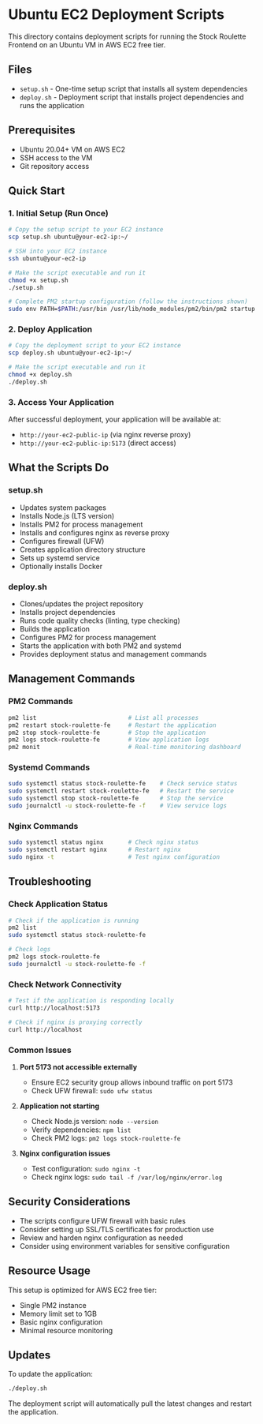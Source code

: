 # Ubuntu EC2 Deployment Scripts

This directory contains deployment scripts for running the Stock Roulette Frontend on an Ubuntu VM in AWS EC2 free tier.

## Files

- `setup.sh` - One-time setup script that installs all system dependencies
- `deploy.sh` - Deployment script that installs project dependencies and runs the application

## Prerequisites

- Ubuntu 20.04+ VM on AWS EC2
- SSH access to the VM
- Git repository access

## Quick Start

### 1. Initial Setup (Run Once)

```bash
# Copy the setup script to your EC2 instance
scp setup.sh ubuntu@your-ec2-ip:~/

# SSH into your EC2 instance
ssh ubuntu@your-ec2-ip

# Make the script executable and run it
chmod +x setup.sh
./setup.sh

# Complete PM2 startup configuration (follow the instructions shown)
sudo env PATH=$PATH:/usr/bin /usr/lib/node_modules/pm2/bin/pm2 startup systemd -u ubuntu --hp /home/ubuntu
```

### 2. Deploy Application

```bash
# Copy the deployment script to your EC2 instance
scp deploy.sh ubuntu@your-ec2-ip:~/

# Make the script executable and run it
chmod +x deploy.sh
./deploy.sh
```

### 3. Access Your Application

After successful deployment, your application will be available at:
- `http://your-ec2-public-ip` (via nginx reverse proxy)
- `http://your-ec2-public-ip:5173` (direct access)

## What the Scripts Do

### setup.sh
- Updates system packages
- Installs Node.js (LTS version)
- Installs PM2 for process management
- Installs and configures nginx as reverse proxy
- Configures firewall (UFW)
- Creates application directory structure
- Sets up systemd service
- Optionally installs Docker

### deploy.sh
- Clones/updates the project repository
- Installs project dependencies
- Runs code quality checks (linting, type checking)
- Builds the application
- Configures PM2 for process management
- Starts the application with both PM2 and systemd
- Provides deployment status and management commands

## Management Commands

### PM2 Commands
```bash
pm2 list                          # List all processes
pm2 restart stock-roulette-fe     # Restart the application
pm2 stop stock-roulette-fe        # Stop the application
pm2 logs stock-roulette-fe        # View application logs
pm2 monit                         # Real-time monitoring dashboard
```

### Systemd Commands
```bash
sudo systemctl status stock-roulette-fe    # Check service status
sudo systemctl restart stock-roulette-fe   # Restart the service
sudo systemctl stop stock-roulette-fe      # Stop the service
sudo journalctl -u stock-roulette-fe -f    # View service logs
```

### Nginx Commands
```bash
sudo systemctl status nginx       # Check nginx status
sudo systemctl restart nginx      # Restart nginx
sudo nginx -t                     # Test nginx configuration
```

## Troubleshooting

### Check Application Status
```bash
# Check if the application is running
pm2 list
sudo systemctl status stock-roulette-fe

# Check logs
pm2 logs stock-roulette-fe
sudo journalctl -u stock-roulette-fe -f
```

### Check Network Connectivity
```bash
# Test if the application is responding locally
curl http://localhost:5173

# Check if nginx is proxying correctly
curl http://localhost
```

### Common Issues

1. **Port 5173 not accessible externally**
   - Ensure EC2 security group allows inbound traffic on port 5173
   - Check UFW firewall: `sudo ufw status`

2. **Application not starting**
   - Check Node.js version: `node --version`
   - Verify dependencies: `npm list`
   - Check PM2 logs: `pm2 logs stock-roulette-fe`

3. **Nginx configuration issues**
   - Test configuration: `sudo nginx -t`
   - Check nginx logs: `sudo tail -f /var/log/nginx/error.log`

## Security Considerations

- The scripts configure UFW firewall with basic rules
- Consider setting up SSL/TLS certificates for production use
- Review and harden nginx configuration as needed
- Consider using environment variables for sensitive configuration

## Resource Usage

This setup is optimized for AWS EC2 free tier:
- Single PM2 instance
- Memory limit set to 1GB
- Basic nginx configuration
- Minimal resource monitoring

## Updates

To update the application:
```bash
./deploy.sh
```

The deployment script will automatically pull the latest changes and restart the application.
